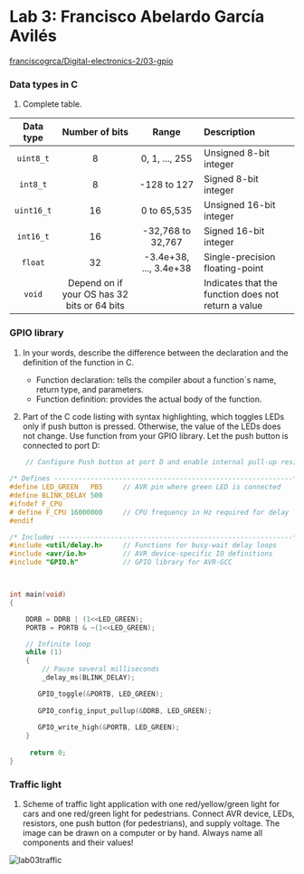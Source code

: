 # Lab 3: Francisco Abelardo García Avilés


   [franciscogrca/Digital-electronics-2/03-gpio](https://github.com/franciscogrca/Digital-electronics-2/blob/main/03-gpio.md)


### Data types in C

1. Complete table.

| **Data type** | **Number of bits** | **Range** | **Description** |
| :-: | :-: | :-: | :-- | 
| `uint8_t`  | 8 | 0, 1, ..., 255 | Unsigned 8-bit integer |
| `int8_t`   | 8 | -128 to 127 | Signed 8-bit integer |
| `uint16_t` |16  | 0 to 65,535 | Unsigned 16-bit integer|
| `int16_t`  | 16 | -32,768 to 32,767 | Signed 16-bit integer |
| `float`    | 32 | -3.4e+38, ..., 3.4e+38 | Single-precision floating-point |
| `void`     | Depend on if your OS has 32 bits or 64 bits |  | Indicates that the function does not return a value |


### GPIO library

1. In your words, describe the difference between the declaration and the definition of the function in C.
   
   * Function declaration: tells the compiler about a function´s name, return type, and parameters.
   * Function definition: provides the actual body of the function.

2. Part of the C code listing with syntax highlighting, which toggles LEDs only if push button is pressed. Otherwise, the value of the LEDs does not change. Use function from your GPIO library. Let the push button is connected to port D:

```c
    // Configure Push button at port D and enable internal pull-up resistor
    
/* Defines -----------------------------------------------------------*/
#define LED_GREEN   PB5     // AVR pin where green LED is connected
#define BLINK_DELAY 500
#ifndef F_CPU
# define F_CPU 16000000     // CPU frequency in Hz required for delay
#endif

/* Includes ----------------------------------------------------------*/
#include <util/delay.h>     // Functions for busy-wait delay loops
#include <avr/io.h>         // AVR device-specific IO definitions
#include "GPIO.h"           // GPIO library for AVR-GCC



int main(void)
{

    DDRB = DDRB | (1<<LED_GREEN);
    PORTB = PORTB & ~(1<<LED_GREEN);

    // Infinite loop
    while (1)
    {
        // Pause several milliseconds
        _delay_ms(BLINK_DELAY);

       GPIO_toggle(&PORTB, LED_GREEN);
       
       GPIO_config_input_pullup(&DDRB, LED_GREEN);
       
       GPIO_write_high(&PORTB, LED_GREEN);
    }
     
     return 0;
}    
```


### Traffic light

1. Scheme of traffic light application with one red/yellow/green light for cars and one red/green light for pedestrians. Connect AVR device, LEDs, resistors, one push button (for pedestrians), and supply voltage. The image can be drawn on a computer or by hand. Always name all components and their values!

  
![lab03traffic](https://user-images.githubusercontent.com/91128800/136911368-a72dd887-2099-4cb2-92bb-5d79fd384920.png)

